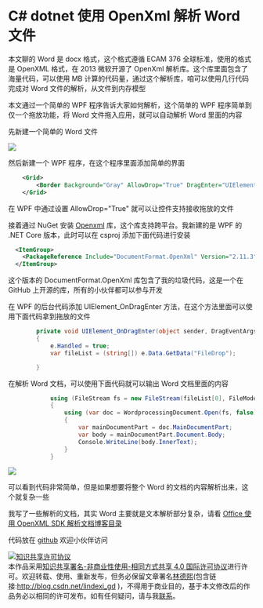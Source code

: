 # C# dotnet 使用 OpenXml 解析 Word 文件

本文聊的 Word 是 docx 格式，这个格式遵循 ECAM 376 全球标准，使用的格式是 OpenXML 格式，在 2013 微软开源了 OpenXml 解析库。这个库里面包含了海量代码，可以使用 MB 计算的代码量，通过这个解析库，咱可以使用几行代码完成对 Word 文件的解析，从文件到内存模型

<!--more-->
<!-- CreateTime:2020/9/7 8:57:47 -->

<!-- csdn -->

本文通过一个简单的 WPF 程序告诉大家如何解析，这个简单的 WPF 程序简单到仅一个拖放功能，将 Word 文件拖入应用，就可以自动解析 Word 里面的内容

先新建一个简单的 Word 文件

![](http://image.acmx.xyz/lindexi%2F2020952036365930.jpg)

然后新建一个 WPF 程序，在这个程序里面添加简单的界面

```xml
    <Grid>
        <Border Background="Gray" AllowDrop="True" DragEnter="UIElement_OnDragEnter"></Border>
    </Grid>
```

在 WPF 中通过设置 AllowDrop="True" 就可以让控件支持接收拖放的文件

接着通过 NuGet 安装 [Openxml](https://www.nuget.org/packages/DocumentFormat.OpenXml) 库，这个库支持跨平台。我新建的是 WPF 的 .NET Core 版本，此时可以在 csproj 添加下面代码进行安装

```xml
  <ItemGroup>
    <PackageReference Include="DocumentFormat.OpenXml" Version="2.11.3" />
  </ItemGroup>
```

这个版本的 DocumentFormat.OpenXml 库包含了我的垃圾代码，这是一个在 GitHub 上开源的库，所有的小伙伴都可以参与开发

在 WPF 的后台代码添加 UIElement_OnDragEnter 方法，在这个方法里面可以使用下面代码拿到拖放的文件

```csharp
        private void UIElement_OnDragEnter(object sender, DragEventArgs e)
        {
            e.Handled = true;
            var fileList = (string[]) e.Data.GetData("FileDrop");

        }
```

在解析 Word 文档，可以使用下面代码就可以输出 Word 文档里面的内容

```csharp
            using (FileStream fs = new FileStream(fileList[0], FileMode.Open, FileAccess.Read, FileShare.ReadWrite))
            {
                using (var doc = WordprocessingDocument.Open(fs, false))
                {
                    var mainDocumentPart = doc.MainDocumentPart;
                    var body = mainDocumentPart.Document.Body;
                    Console.WriteLine(body.InnerText);
                }
            }
```

![](http://image.acmx.xyz/lindexi%2F202095203446551.jpg)

可以看到代码非常简单，但是如果想要将整个 Word 的文档的内容解析出来，这个就复杂一些

我写了一些解析的文档，其实 Word 主要就是文本解析部分复杂，请看 [Office 使用 OpenXML SDK 解析文档博客目录](https://blog.lindexi.com/post/Office-%E4%BD%BF%E7%94%A8-OpenXML-SDK-%E8%A7%A3%E6%9E%90%E6%96%87%E6%A1%A3%E5%8D%9A%E5%AE%A2%E7%9B%AE%E5%BD%95.html )



代码放在 [github](https://github.com/lindexi/lindexi_gd/tree/f647bd45/JallweawhairnoFairwherenajajal) 欢迎小伙伴访问

<a rel="license" href="http://creativecommons.org/licenses/by-nc-sa/4.0/"><img alt="知识共享许可协议" style="border-width:0" src="https://licensebuttons.net/l/by-nc-sa/4.0/88x31.png" /></a><br />本作品采用<a rel="license" href="http://creativecommons.org/licenses/by-nc-sa/4.0/">知识共享署名-非商业性使用-相同方式共享 4.0 国际许可协议</a>进行许可。欢迎转载、使用、重新发布，但务必保留文章署名[林德熙](http://blog.csdn.net/lindexi_gd)(包含链接:http://blog.csdn.net/lindexi_gd )，不得用于商业目的，基于本文修改后的作品务必以相同的许可发布。如有任何疑问，请与我[联系](mailto:lindexi_gd@163.com)。 

